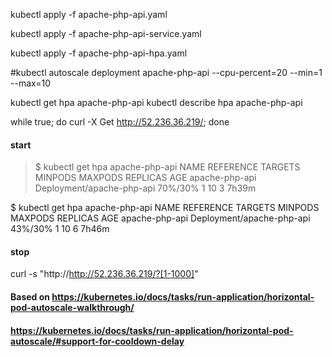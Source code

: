 
kubectl apply -f apache-php-api.yaml

kubectl apply -f apache-php-api-service.yaml

kubectl apply -f apache-php-api-hpa.yaml

#kubectl autoscale deployment apache-php-api --cpu-percent=20 --min=1 --max=10

kubectl get hpa apache-php-api
kubectl describe hpa apache-php-api


while true; do curl -X Get http://52.236.36.219/; done

#### start 
> $ kubectl get hpa apache-php-api
> NAME             REFERENCE                   TARGETS   MINPODS   MAXPODS   REPLICAS   AGE
> apache-php-api   Deployment/apache-php-api   70%/30%   1         10        3          7h39m

$ kubectl get hpa apache-php-api
NAME             REFERENCE                   TARGETS   MINPODS   MAXPODS   REPLICAS   AGE
apache-php-api   Deployment/apache-php-api   43%/30%   1         10        6          7h46m

#### stop



curl -s "http://http://52.236.36.219/?[1-1000]"


#### Based on  https://kubernetes.io/docs/tasks/run-application/horizontal-pod-autoscale-walkthrough/

#### https://kubernetes.io/docs/tasks/run-application/horizontal-pod-autoscale/#support-for-cooldown-delay
